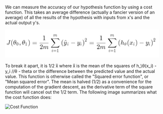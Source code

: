 We can measure the accuracy of our hypothesis function by using a cost function. 
This takes an average difference (actually a fancier version of an average) of all the results of the hypothesis with inputs from x's and the actual output y's.

![Cost Function](Cost_Function.png)

To break it apart, it is 1/2 x̅ where x̅ is the mean of the squares of h_\θ(x_i) - y_i //θ - theta or the difference between the predicted value and the actual value.
This function is otherwise called the "Squared error function", or "Mean squared error". The mean is halved (1/2)
as a convenience for the computation of the gradient descent, as the derivative term of the square function will cancel out the 1/2
term. The following image summarizes what the cost function does:

![Cost Function](https://d3c33hcgiwev3.cloudfront.net/imageAssetProxy.v1/R2YF5Lj3EeajLxLfjQiSjg_110c901f58043f995a35b31431935290_Screen-Shot-2016-12-02-at-5.23.31-PM.png?expiry=1609891200000&hmac=F7xQfH6b2KSiEKjiW4kQqup0Wx6MykpcEBDx-VPozMU)

